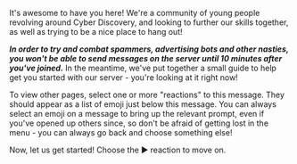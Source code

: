 It's awesome to have you here! We're a community of young people revolving around Cyber Discovery, and looking to further our skills together, as well as trying to be a nice place to hang out!

***In order to try and combat spammers, advertising bots and other nasties, you won't be able to send messages on the server until 10 minutes after you've joined.***
In the meantime, we've put together a small guide to help get you started with our server - you're looking at it right now!

To view other pages, select one or more "reactions" to this message. They should appear as a list of emoji just below this message. You can always select an emoji on a message to bring up the relevant prompt, even if you've opened up others since, so don't be afraid of getting lost in the menu - you can always go back and choose something else!

Now, let us get started! Choose the ▶ reaction to move on.
